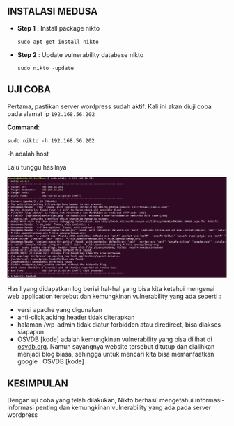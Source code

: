 ## INSTALASI MEDUSA

* **Step 1**    : Install package nikto
  ```
  sudo apt-get install nikto
  ```

* **Step 2**    : Update vulnerability database nikto
  ```
  sudo nikto -update
  ```

## UJI COBA

Pertama, pastikan server wordpress sudah aktif. Kali ini akan diuji coba pada alamat ip `192.168.56.202` 

**Command**:

```
sudo nikto -h 192.168.56.202
```
-h adalah host

Lalu tunggu hasilnya

![](/assets/nikto-hasil.PNG)
  
Hasil yang didapatkan log berisi hal-hal yang bisa kita ketahui mengenai web application tersebut dan kemungkinan vulnerability yang ada seperti :
- versi apache yang digunakan
- anti-clickjacking header tidak diterapkan
- halaman /wp-admin tidak diatur forbidden atau diredirect, bisa diakses siapapun
- OSVDB [kode] adalah kemungkinan vulnerability yang bisa dilihat di [osvdb.org](www.osvdb.org). Namun sayangnya website tersebut ditutup dan dialihkan menjadi blog biasa, sehingga untuk mencari kita bisa memanfaatkan google : OSVDB [kode]

## KESIMPULAN

Dengan uji coba yang telah dilakukan, Nikto berhasil mengetahui informasi-informasi penting dan kemungkinan vulnerability yang ada pada server wordpress

